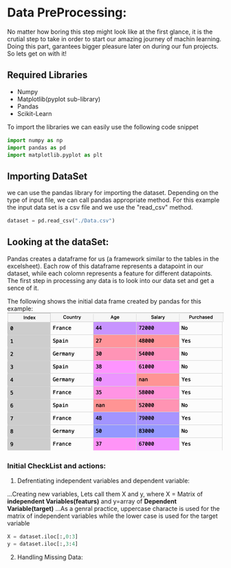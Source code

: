 # Data PreProcessing:
No matter how boring this step might look like at the first glance, it is the crutial step to take in order to start our amazing journey of machin learning. Doing this part, garantees bigger pleasure later on during our fun projects.
So lets get on with it!

## Required Libraries
- Numpy 
- Matplotlib(pyplot sub-library)
- Pandas
- Scikit-Learn

To import the libraries we can easily use the following code snippet

```python
import numpy as np
import pandas as pd
import matplotlib.pyplot as plt
```

## Importing DataSet
we can use the pandas library for importing the dataset. Depending on the type of input file, we can call pandas appropriate method.
For this example the input data set is a csv file and we use the "read_csv" method.
```python
dataset = pd.read_csv("./Data.csv")
```

## Looking at the dataSet:
Pandas creates a dataframe for us (a framework similar to the tables in the excelsheet). Each row of this dataframe represents a datapoint in our dataset, while each colomn represents a feature for different datapoints.
The first step in processing any data is to look into our data set and get a sence of it. 

The following shows the initial data frame created by pandas for this example:
![raw Data](pics/rawData.png)

### Initial CheckList and actions:

1. Defrentiating independent variables and dependent variable:

...Creating new variables, Lets call them X and y, where X = Matrix of **independent Variables(featurs)** and y=array of **Dependent Variable(target)**
...As a genral practice, uppercase characte is used for the matrix of independent variables while the lower case is used for the target variable

```python
X = dataset.iloc[:,0:3]
y = dataset.iloc[:,3:4]
```
2. Handling Missing Data:


